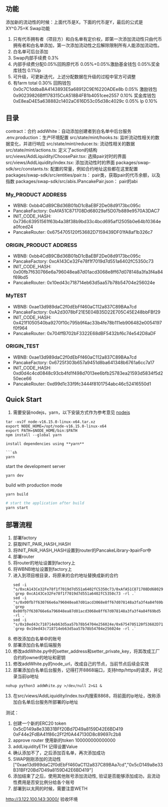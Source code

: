 ## 功能
添加新的流动性的时候：上面代币是X，下面的代币是Y，最后的公式是XY^0.75=K
Swap功能
1. 只有代币拥有者（项目方）和白名单有定价权，即第一次添加流动性只由代币拥有者和白名单添加，第一次添加流动性之后解除限制所有人能添加流动性。
2. 白名单可后台添加
3. Swap内部手续费 0.3%
4. 内部手续费分配0.05%回购原代币  0.05%+0.05%激励基金钱包  0.05%奖金库钱包 0.1%lp
5. 可升级，可更新迭代，上述分配数据在升级的过程中官方可调整
6. 有farm 
total 0.30%
回购钱包
0x0c7C1ddbaBA4143893E5a68912C9Ef6220ADEe8b 0.05%
激励钱包
0x90239826Bff178315CcA518B4FB1b4051cee2557 0.10%
奖金库钱包
0xE8eaD4E5a638882c1402aC616D53c05d38c4029c 0.05%
lp 0.10%

## 目录
contract：合约
addWhite：自动添加创建者到白名单中后台服务
.env.production：生产环境配置
src/state/mint/hooks.ts: 监听流动性相关的数据变化，并进行响应
src/state/mint/reducer.ts: 流动性相关的数据
src/state/mint/actions.ts: 定义了action的结构
src/views/AddLiquidity/ChoosePair.tsx: 选择pair对时的界面
src/views/AddLiquidity/index.tsx: 添加流动性时的界面
packages/swap-sdk/src/constants.ts: 配置的常量，例如合约地址这些都在这里配置
packages/swap-sdk/src/entities/pair.ts： pair类，获取pair的代币余额，以及指数
packages/swap-sdk/src/abis.IPancakePair.json： pair的abi

### My_PRODUCT ADDRESS
- WBNB:            0xbb4CdB9CBd36B01bD1cBaEBF2De08d9173bc095c
- PancakeFactory:  0xAfA51C871708Dd68029af5D07b889e9570A3DAC7
- INIT_CODE_HASH:  0x736c63951561f63b4a38f38b9bd33c4bcd695af12505b0e64b10364ea0fced24
- PancakeRouter:   0x6754705120f53682D7159439DF01fA8af1b326c7

### ORIGIN_PRODUCT ADDRESS
- WBNB:            0xbb4CdB9CBd36B01bD1cBaEBF2De08d9173bc095c
- PancakeFactory:  0xcA143Ce32Fe78f1f7019d7d551a6402fC5350c73
- INIT_CODE_HASH:  0x00fb7f630766e6a796048ea87d01acd3068e8ff67d078148a3fa3f4a84f69bd5
- PancakeRouter:   0x10ed43c718714eb63d5aa57b78b54704e256024e

### MyTEST
- WBNB:            0xae13d989daC2f0dEbFf460aC112a837C89BAa7cd
- PancakeFactory:  0xA2d3078bF21E5E04B35D22E705C45E248bbFBf29
- INIT_CODE_HASH:  0x421f1050540ba9270f10c795b9f4ac33b4fe78b111eb906482e0054197f0f964
- PancakeRouter:   0x704ffB702bF3322E68dBF5432bf6c74e542D8aDF

### ORIGIN_TEST
- WBNB:            0xae13d989daC2f0dEbFf460aC112a837C89BAa7cd
- PancakeFactory:  0x6725f303b657a9451d8ba641348b6761a6cc7a17
- INIT_CODE_HASH:  0xd0d4c4cd0848c93cb4fd1f498d7013ee6bfb25783ea21593d5834f5d250ece66
- PancakeRouter:   0xd99d1c33f9fc3444f8101754abc46c52416550d1

## Quick Start
1. 需要安装nodejs，yarn，以下安装方式作为参考意见
[nodejs](https://nodejs.org/en/download/)
```
tar -xvJf node-v16.15.0-linux-x64.tar.xz
export NODE_HOME=/opt/node-v16.15.0-linux-x64
export PATH=$NODE_HOME/bin:$PATH
npm install --global yarn

install dependencies using **yarn**

```sh
yarn
```

start the development server
```sh
yarn dev
```

build with production mode
```sh
yarn build

# start the application after build
yarn start
```

## 部署流程
1. 部署factory
2. 获取INIT_PAIR_HASH_HASH
3. 将INIT_PAIR_HASH_HASH设置到router的PancakeLibrary-》pairFor中
4. 部署router
5. 将router的地址设置到factory上
6. 将WBNB地址设置到factory上
7. 进入到项目根目录，将原来的合约地址替换成新的合约
    ```
    sed -i "s/0xcA143Ce32Fe78f1f7019d7d551a6402fC5350c73/0xAfA51C871708Dd68029af5D07b889e9570A3DAC7/g" `grep 0xcA143Ce32Fe78f1f7019d7d551a6402fC5350c73 -rl .`
    sed -i "s/0x00fb7f630766e6a796048ea87d01acd3068e8ff67d078148a3fa3f4a84f69bd5/0x736c63951561f63b4a38f38b9bd33c4bcd695af12505b0e64b10364ea0fced24/g" `grep 0x00fb7f630766e6a796048ea87d01acd3068e8ff67d078148a3fa3f4a84f69bd5 -rl .`
    sed -i "s/0x10ed43c718714eb63d5aa57b78b54704e256024e/0x6754705120f53682D7159439DF01fA8af1b326c7/g" `grep 0x10ed43c718714eb63d5aa57b78b54704e256024e -rl .`
8. 修改添加白名单中的账号
9. 部署添加白名单后端服务
10. 修改addWhite.py中的setter_address和setter_private_key，将其改成工厂合约的owner的地址和密钥
11. 修改addWhite.py的node_url，改成自己的节点，当前节点后续会实效
12. 部署添加白名单后台服务，记得打开8868端口，支持http/https的请求，并记录当前ip地址
```
nohup python3 addWhite.py >/dev/null 2>&1 &
```
13. 在src/views/AddLiquidity/index.tsx内搜索8868，将前面的ip地址，改称添加白名单后台服务所部署的ip地址

测试：
1. 创建一个新的ERC20 token 0x5cD149a8e33B31BFf20Bd7D49a8159D42E6BD419 0xF44e2FdBA41f86c2Ff2f0A447130D8c89697c2b8
2. approve router 使用新的token 100000000000000
3. addLiquidityETH 记得设置Value 
4. 确认添加不了，之后添加百名单，再次添加成功
5. SWAP刚刚添加的流动性 ["0xae13d989daC2f0dEbFf460aC112a837C89BAa7cd","0x5cD149a8e33B31BFf20Bd7D49a8159D42E6BD419"]
6. 添加结束了之后，使用其他账号添加流动性, 验证是否能够添加成功，且流动性费用是否安比例分给各个账号
7. 部署到以太网的时候，需要注意WETH


http://3.122.100.143:3000/ 验收环境